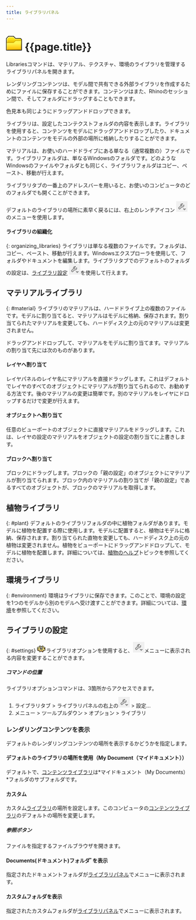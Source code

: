 ```yaml
---
title: ライブラリパネル
---
```


# ![images/libraries.svg](images/libraries.svg) {{page.title}}
Librariesコマンドは、マテリアル、テクスチャ、環境のライブラリを管理するライブラリパネルを開きます。

レンダリングコンテンツは、モデル間で共有できる外部ライブラリを作成するためにファイルに保存することができます。コンテンツはまた、Rhinoのセッション間で、そしてフォルダにドラッグすることもできます。

色見本も同じようにドラッグアンドドロップできます。

ライブラリは、設定したコンテクストフォルダの内容を表示します。ライブラリを使用すると、コンテンツをモデルにドラッグアンドドロップしたり、ドキュメントのコンテンツをモデルの外部の場所に格納したりすることができます。

マテリアルは、お使いのハードドライブにある単なる（通常複数の）ファイルです。ライブラリフォルダは、単なるWindowsのフォルダです。どのようなWindowsのファイルやフォルダとも同じく、ライブラリフォルダはコピー、ペースト、移動が行えます。

ライブラリタブの一番上のアドレスバーを用いると、お使いのコンピュータのどのフォルダでも開くことができます。

デフォルトのライブラリの場所に素早く戻るには、右上のレンチアイコン ![images/library_default.png](images/library_default.png) のメニューを使用します。

#### ライブラリの組織化
{: organizing_libraries}
ライブラリは単なる複数のファイルです。フォルダは、コピー、ペースト、移動が行えます。Windowsエクスプローラを使用して、フォルダやドキュメントを編集します。ライブラリタブでのデフォルトのフォルダの設定は、[ライブラリ設定](#settings) ![images/library_default.png](images/library_default.png)を使用して行えます。

## マテリアルライブラリ
{: #material}
ライブラリのマテリアルは、ハードドライブ上の複数のファイルです。モデルに割り当てると、マテリアルはモデルに格納、保存されます。割り当てられたマテリアルを変更しても、ハードディスク上の元のマテリアルは変更されません。

ドラッグアンドドロップして、マテリアルをモデルに割り当てます。マテリアルの割り当て先には次のものがあります。

#### レイヤへ割り当て
レイヤパネルのレイヤ名にマテリアルを直接ドラッグします。これはデフォルトでレイヤのすべてのオブジェクトにマテリアルが割り当てられるので、お勧めする方法です。後のマテリアルの変更は簡単です。別のマテリアルをレイヤにドロップするだけで変更が行えます。

#### オブジェクトへ割り当て
任意のビューポートのオブジェクトに直接マテリアルをドラッグします。これは、レイヤの設定のマテリアルをオブジェクトの設定の割り当てに上書きします。

#### ブロックへ割り当て
ブロックにドラッグします。ブロックの「親の設定」のオブジェクトにマテリアルが割り当てられます。ブロック内のマテリアルの割り当てが「親の設定」であるすべてのオブジェクトが、ブロックのマテリアルを取得します。

## 植物ライブラリ
{: #plant}
デフォルトのライブラリフォルダの中に植物フォルダがあります。モデルに植物を配置する際に使用します。モデルに配置すると、植物はモデルに格納、保存されます。割り当てられた直物を変更しても、ハードディスク上の元の植物は変更されません。植物をビューポートにドラッグアンドドロップして、モデルに植物を配置します。詳細については、[植物のヘルプ](plants.html)トピックを参照してください。

## 環境ライブラリ
{: #environment}
環境はライブラリに保存できます。このことで、環境の設定を1つのモデルから別のモデルへ受け渡すことができます。詳細については、[環境](environment-tab.html)を参照してください。

## ライブラリの設定
{: #settings}
![images/options.png](images/options.png)ライブラリオプションを使用すると、![images/library_default.png](images/library_default.png)メニューに表示される内容を変更することができます。

##### コマンドの位置
ライブラリオプションコマンドは、3箇所からアクセスできます。 <!-- TODO: Where is the third place? -->

 1. ライブラリタブ > ライブラリパネルの右上の![images/library_default.png](images/library_default.png) > 設定...
 1. メニュー > ツールプルダウン > オプション > ライブラリ


### レンダリングコンテンツを表示
デフォルトのレンダリングコンテンツの場所を表示するかどうかを指定します。

#### デフォルトのライブラリの場所を使用（My Document（マイドキュメント））
デフォルトで、[コンテンツライブラリ](libraries.html)は*マイドキュメント（My Documents）*フォルダのサブフォルダです。

#### カスタム
カスタム[ライブラリ](libraries.html)の場所を設定します。このコンピュータの[コンテンツライブラリ](libraries.html)のデフォルトの場所を変更します。

##### 参照ボタン
ファイルを指定するファイルブラウザを開きます。

#### Documents(ドキュメント)フォルダﾞを表示
指定されたドキュメントフォルダが[ライブラリパネル](libraries.html)でメニューに表示されます。

#### カスタムフォルダを表示
指定されたカスタムフォルダが[ライブラリパネル](libraries.html)でメニューに表示されます。
